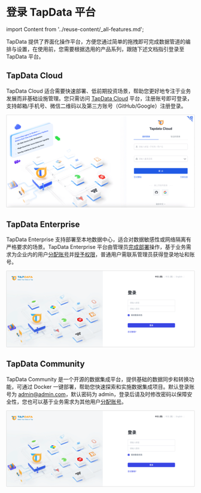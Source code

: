 # 登录 TapData 平台
import Content from '../reuse-content/_all-features.md';

<Content />


TapData 提供了界面化操作平台，方便您通过简单的拖拽即可完成数据管道的编排与设置，在使用前，您需要根据选用的产品系列，跟随下述文档指引登录至 TapData 平台。

## TapData Cloud

TapData Cloud 适合需要快速部署、低前期投资场景，帮助您更好地专注于业务发展而非基础设施管理。您只需访问 [TapData Cloud](https://cloud.tapdata.net/console/v3/) 平台，注册账号即可登录，支持邮箱/手机号、微信二维码以及第三方账号（GitHub/Google）注册登录。

![登录 TapData Cloud](../images/login-cloud.png)



## TapData Enterprise

TapData Enterprise 支持部署至本地数据中心，适合对数据敏感性或网络隔离有严格要求的场景。TapData Enterprise 平台由管理员[完成部署](../installation/install-tapdata-enterprise/README.md)操作，基于业务需求为企业内的用户[分配账号](../user-guide/manage-system/manage-user.md)并[授予权限](../user-guide/manage-system/manage-role.md)，普通用户需联系管理员获得登录地址和账号。

![登录 TapData Enterprise](../images/login-on-prem.png)

## TapData Community

TapData Community 是一个开源的数据集成平台，提供基础的数据同步和转换功能，可通过 Docker 一键部署，帮助您快速探索和实施数据集成项目。默认登录账号为 admin@admin.com，默认密码为 admin，登录后请及时修改密码以保障安全性，您也可以基于业务需求为其他用户[分配账号](../user-guide/manage-system/manage-user.md)。

![登录 TapData Enterprise](../images/login-on-prem.png)

